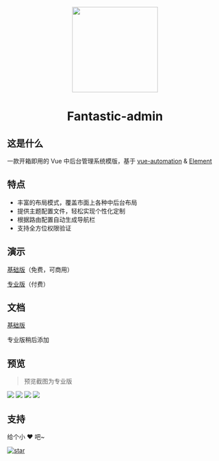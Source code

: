 <p align="center">
    <img src="http://hooray.gitee.io/fantastic-admin/images/logo.png" width="200" height="200" />
</p>

<h1 align="center">Fantastic-admin</h1>

## 这是什么

一款开箱即用的 Vue 中后台管理系统模版，基于 [vue-automation](https://hooray.github.io/vue-automation) & [Element](https://element.eleme.cn)

## 特点

- 丰富的布局模式，覆盖市面上各种中后台布局
- 提供主题配置文件，轻松实现个性化定制
- 根据路由配置自动生成导航栏
- 支持全方位权限验证

## 演示

[基础版](https://hooray.gitee.io/fantastic-admin/basic)（免费，可商用）

[专业版](https://hooray.gitee.io/fantastic-admin/pro)（付费）

## 文档

[基础版](https://hooray.gitee.io/fantastic-admin/basic/docs)

专业版稍后添加

## 预览

> 预览截图为专业版

![](https://hooray.gitee.io/fantastic-admin/images/preview1.png)
![](https://hooray.gitee.io/fantastic-admin/images/preview2.png)
![](https://hooray.gitee.io/fantastic-admin/images/preview3.png)
![](https://hooray.gitee.io/fantastic-admin/images/preview4.png)

## 支持

给个小 ❤️ 吧~

[![star](https://gitee.com/hooray/fantastic-admin/badge/star.svg?theme=dark)](https://gitee.com/hooray/fantastic-admin/stargazers)
